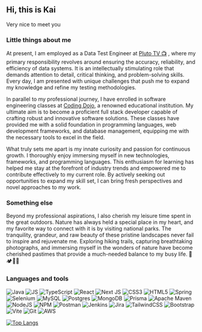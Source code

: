 ## Hi, this is Kai

Very nice to meet you

### Little things about me
At present, I am employed as a Data Test Engineer at [Pluto TV 📺](https://pluto.tv/welcome) , where my primary responsibility revolves around ensuring the accuracy, reliability, and efficiency of data systems. It is an intellectually stimulating role that demands attention to detail, critical thinking, and problem-solving skills. Every day, I am presented with unique challenges that push me to expand my knowledge and refine my testing methodologies.

In parallel to my professional journey, I have enrolled in software engineering classes at [Coding Dojo](https://www.codingdojo.com/), a renowned educational institution. My ultimate aim is to become a proficient full stack developer capable of crafting robust and innovative software solutions. These classes have provided me with a solid foundation in programming languages, web development frameworks, and database management, equipping me with the necessary tools to excel in the field.

What truly sets me apart is my innate curiosity and passion for continuous growth. I thoroughly enjoy immersing myself in new technologies, frameworks, and programming languages. This enthusiasm for learning has helped me stay at the forefront of industry trends and empowered me to contribute effectively to my current role. By actively seeking out opportunities to expand my skill set, I can bring fresh perspectives and novel approaches to my work.

### Something else
Beyond my professional aspirations, I also cherish my leisure time spent in the great outdoors. Nature has always held a special place in my heart, and my favorite way to connect with it is by visiting national parks. The tranquility, grandeur, and raw beauty of these pristine landscapes never fail to inspire and rejuvenate me. Exploring hiking trails, capturing breathtaking photographs, and immersing myself in the wonders of nature have become cherished pastimes that provide a much-needed balance to my busy life. 🌲🏕️🌲🌲



### Languages and tools

![Java](https://img.shields.io/badge/java-%23ED8B00.svg?style=for-the-badge&logo=openjdk&logoColor=white)
![JS](https://img.shields.io/badge/JavaScript-323330?style=for-the-badge&logo=javascript&logoColor=F7DF1E)
![TypeScript](https://img.shields.io/badge/typescript-%23007ACC.svg?style=for-the-badge&logo=typescript&logoColor=white)
![React](https://img.shields.io/badge/react-%2320232a.svg?style=for-the-badge&logo=react&logoColor=%2361DAFB)
![Next JS](https://img.shields.io/badge/Next-black?style=for-the-badge&logo=next.js&logoColor=white)
![CSS3](https://img.shields.io/badge/css3-%231572B6.svg?style=for-the-badge&logo=css3&logoColor=white)
![HTML5](https://img.shields.io/badge/html5-%23E34F26.svg?style=for-the-badge&logo=html5&logoColor=white)
![Spring](https://img.shields.io/badge/spring-%236DB33F.svg?style=for-the-badge&logo=spring&logoColor=white)
![Selenium](https://img.shields.io/badge/-selenium-%43B02A?style=for-the-badge&logo=selenium&logoColor=white)
![MySQL](https://img.shields.io/badge/mysql-%2300f.svg?style=for-the-badge&logo=mysql&logoColor=white)
![Postgres](https://img.shields.io/badge/postgres-%23316192.svg?style=for-the-badge&logo=postgresql&logoColor=white)
![MongoDB](https://img.shields.io/badge/MongoDB-%234ea94b.svg?style=for-the-badge&logo=mongodb&logoColor=white)
![Prisma](https://img.shields.io/badge/Prisma-3982CE?style=for-the-badge&logo=Prisma&logoColor=white)
![Apache Maven](https://img.shields.io/badge/Apache%20Maven-C71A36?style=for-the-badge&logo=Apache%20Maven&logoColor=white)
![NodeJS](https://img.shields.io/badge/node.js-6DA55F?style=for-the-badge&logo=node.js&logoColor=white)
![NPM](https://img.shields.io/badge/NPM-%23CB3837.svg?style=for-the-badge&logo=npm&logoColor=white)
![Postman](https://img.shields.io/badge/Postman-FF6C37?style=for-the-badge&logo=postman&logoColor=white)
![Jenkins](https://img.shields.io/badge/jenkins-%232C5263.svg?style=for-the-badge&logo=jenkins&logoColor=white)
![Jira](https://img.shields.io/badge/jira-%230A0FFF.svg?style=for-the-badge&logo=jira&logoColor=white)
![TailwindCSS](https://img.shields.io/badge/tailwindcss-%2338B2AC.svg?style=for-the-badge&logo=tailwind-css&logoColor=white)
![Bootstrap](https://img.shields.io/badge/bootstrap-%238511FA.svg?style=for-the-badge&logo=bootstrap&logoColor=white)
![Vite](https://img.shields.io/badge/vite-%23646CFF.svg?style=for-the-badge&logo=vite&logoColor=white)
![Git](https://img.shields.io/badge/git-%23F05033.svg?style=for-the-badge&logo=git&logoColor=white)
![AWS](https://img.shields.io/badge/AWS-%23FF9900.svg?style=for-the-badge&logo=amazon-aws&logoColor=white)


[![Top Langs](https://github-readme-stats.vercel.app/api/top-langs/?username=KaiIemsawat&layout=compact&theme=dark)](https://github.com/KaiIemsawat/github-readme-stats)


